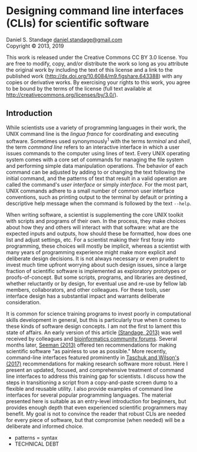 # Designing command line interfaces (CLIs) for scientific software

Daniel S. Standage <daniel.standage@gmail.com>  
Copyright &copy; 2013, 2019

This work is released under the Creative Commons CC BY 3.0 license. You are free
to modify, copy, and/or distribute the work so long as you attribute the
original work by including the text of this license and a link to the published
work (http://dx.doi.org/10.6084/m9.figshare.643388) with any copies or
derivative works. By exercising your rights to this work, you agree to be bound
by the terms of the license (full text available at
http://creativecommons.org/licenses/by/3.0/).


## Introduction

While scientists use a variety of programming languages in their work, the UNIX command line is the *lingua franca* for coordinating and executing software.
Sometimes used synonymously<sup>1</sup> with the terms *terminal* and *shell*, the term *command line* refers to an interactive interface in which a user issues commands to the computer using lines of text.
Every UNIX operating system comes with a core set of commands for managing the file system and performing simple data manipulation operations.
The behavior of each command can be adjusted by adding to or changing the text following the initial command, and the patterns of text that result in a valid operation are called the command's *user interface* or simply *interface*.
For the most part, UNIX commands adhere to a small number of common user interface conventions, such as printing output to the terminal by default or printing a descriptive help message when the command is followed by the text `--help`.

When writing software, a scientist is supplementing the core UNIX toolkit with scripts and programs of their own.
In the process, they make choices about how they and others will interact with that software: what are the expected inputs and outputs, how should these be formatted, how does one list and adjust settings, etc.
For a scientist making their first foray into programming, these choices will mostly be implicit, whereas a scientist with many years of programming experience might make more explicit and deliberate design decisions.
It is not always necessary or even prudent to invest much time upfront worrying about such design issues, since a large fraction of scientific software is implemented as exploratory prototypes or proofs-of-concept.
But some scripts, programs, and libraries are destined, whether reluctantly or by design, for eventual use and re-use by fellow lab members, collaborators, and other colleagues.
For these tools, user interface design has a substantial impact and warrants deliberate consideration.

It is common for science training programs to invest poorly in computational skills development in general, but this is particularly true when it comes to these kinds of software design concepts.
I am not the first to lament this state of affairs.
An early version of this article [(Standage, 2013)][standage2013] was well received by colleagues and [bioinformatics community forums][biostar2013].
Several months later, [Seeman (2013)][seeman2013] offered ten recommendations for making scientific software "as painless to use as possible."
More recently, command-line interfaces featured prominently in [Taschuk and Wilson's (2017)][taschuk2017] recommendations for making research software more robust.
Here I present an updated, focused, and comprehensive treatment of command line interfaces to address this training gap for scientists.
I discuss how the steps in transitioning a script from a copy-and-paste screen dump to a flexible and reusable utility.
I also provide examples of command line interfaces for several popular programming languages.
The material presented here is suitable as an entry-level introduction for beginners, but provides enough depth that even experienced scientific programmers may benefit.
My goal is not to convince the reader that robust CLIs are needed for every piece of software, but that compromise (when needed) will be a deliberate and informed choice.

- patterns = syntax
- TECHNICAL DEBT


[biostar2013]: https://www.biostars.org/p/65487/
[seeman2013]: https://doi.org/10.1186/2047-217X-2-15
[standage2013]: https://doi.org/10.6084/m9.figshare.643388.v2
[taschuk2017]: https://doi.org/10.1371/journal.pcbi.1005412
